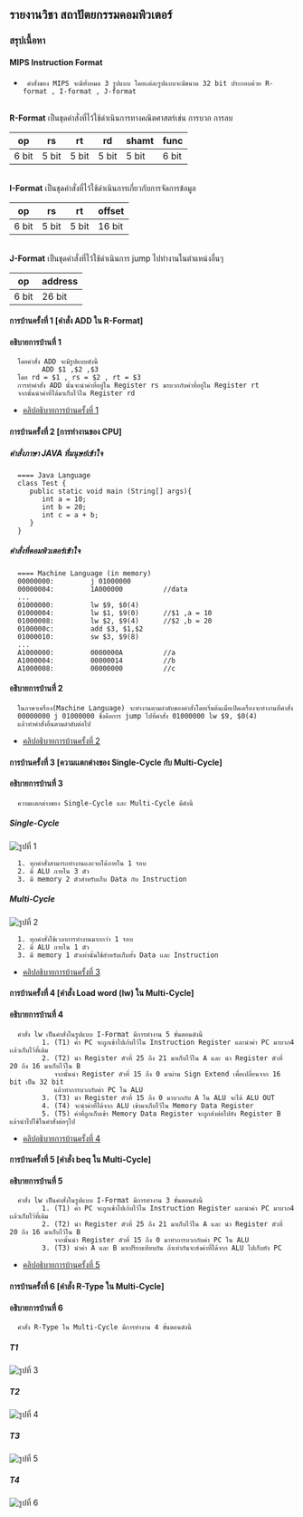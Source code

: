 ## รายงานวิชา สถาปัตยกรรมคอมพิวเตอร์

### สรุปเนื้อหา
#### MIPS Instruction Format 
*      คำสั่งของ MIPS จะมีทั้งหมด 3 รูปแบบ โดยเเต่ละรูปแบบจะมีขนาด 32 bit ประกอบด้วย R-format , I-format , J-format 

<br>**R-Format** เป็นชุดคำสั่งที่ไว้ใช้ดำเนินการทางคณิตศาสตร์เช่น การบวก การลบ

|op     |rs     |rt     |rd     |shamt  |func   |
| ----- | ----- | ----- | ----- | ----- | ----- |
|6 bit  |5 bit  |5 bit  |5 bit  |5 bit  |6 bit  |

<br>**I-Format** เป็นชุดคำสั่งที่ไว้ใช้ดำเนินการเกี่ยวกับการจัดการข้อมูล

|op     |rs     |rt     |offset     |
| ----- | ----- | ----- | -----     | 
|6 bit  |5 bit  |5 bit  |16 bit     |

<br>**J-Format** เป็นชุดคำสั่งที่ไว้ใช้ดำเนินการ jump ไปทำงานในตำแหน่งอื่นๆ

|op     |address |
| ----- | -----  | 
|6 bit  |26 bit  |

#### การบ้านครั้งที่ 1 [คำสั่ง ADD ใน R-Format]
#### อธิบายการบ้านที่ 1
      โดยคำสั่ง ADD จะมีรูปแบบดังนี้
            ADD $1 ,$2 ,$3
      โดย rd = $1 , rs = $2 , rt = $3
      การทำคำสั่ง ADD นั้นจะนำค่าที่อยู่ใน Register rs มาบวกกับค่าที่อยู่ใน Register rt 
      จากนั้นนำค่าที่ได้มาเก็บไว้ใน Register rd
      
* [คลิปอธิบายการบ้านครั้งที่ 1](https://www.youtube.com/watch?v=xqGYD-_WAHE&t=12s)

#### การบ้านครั้งที่ 2 [การทำงานของ CPU]
##### คำสั่งภาษา JAVA ที่มนุษย์เข้าใจ
      ==== Java Language
      class Test {
         public static void main (String[] args){
            int a = 10;
            int b = 20;
            int c = a + b;
         }
      }
      
##### คำสั่งที่คอมพิวเตอร์เข้าใจ
      ==== Machine Language (in memory)
      00000000:         j 01000000
      00000004:         1A000000          //data
      ...
      01000000:         lw $9, $0(4)
      01000004:         lw $1, $9(0)      //$1 ,a = 10
      01000008:         lw $2, $9(4)      //$2 ,b = 20
      0100000c:         add $3, $1,$2
      01000010:         sw $3, $9(8)
      ...
      A1000000:         0000000A          //a
      A1000004:         00000014          //b
      A1000008:         00000000          //c
      
      
#### อธิบายการบ้านที่ 2
      ในภาษาเครื่อง(Machine Language) จะทำงานตามลำดับของคำสั่งโดยเริ่มต้นเมื่อเปิดเครื่องจะทำงานที่คำสั่ง 
      00000000 j 01000000 ซึ่งคือการ jump ไปที่คำสั่ง 01000000 lw $9, $0(4)
      แล้วทำคำสั่งอื่นตามลำดับต่อไป
      
* [คลิปอธิบายการบ้านครั้งที่ 2](https://www.youtube.com/watch?v=xqGYD-_WAHE&t=12s)

#### การบ้านครั้งที่ 3 [ความเเตกต่างของ Single-Cycle กับ Multi-Cycle]
#### อธิบายการบ้านที่ 3
      ความเเตกต่างของ Single-Cycle และ Multi-Cycle มีดังนี้

##### Single-Cycle

![รูปที่ 1](SingleCycle.jpg)

      1. ทุกคำสั่งสามารถทำงานเเละจบได้ภายใน 1 รอบ
      2. มี ALU ภายใน 3 ตัว
      3. มี memory 2 ตัวสำหรับเก็บ Data กับ Instruction


##### Multi-Cycle

![รูปที่ 2](MultiCycle.jpg)

      1. ทุกคำสั่งใช้เวลาการทำงานมากกว่า 1 รอบ 
      2. มี ALU ภายใน 1 ตัว
      3. มี memory 1 ตัวเท่านั้นใช้สำหรับเก็บทั้ง Data เเละ Instruction

* [คลิปอธิบายการบ้านครั้งที่ 3](https://www.youtube.com/watch?v=O_0tx7ZDCJY)


#### การบ้านครั้งที่ 4 [คำสั่ง Load word (lw) ใน Multi-Cycle]
#### อธิบายการบ้านที่ 4
      คำสั่ง lw เป็นคำสั่งในรูปแบบ I-Format มีการทำงาน 5 ขั้นตอนดังนี้
            1. (T1) ค่า PC จะถูกเข้าไปเก้บไว้ใน Instruction Register และนำค่า PC มาบวก4 เเล้วเก็บไว้ที่เดิม
            2. (T2) นำ Register ตัวที่ 25 ถึง 21 มาเก็บไว้ใน A และ นำ Register ตัวที่ 20 ถึง 16 มาเก็บไว้ใน B
               จากนั้นนำ Register ตัวที่ 15 ถึง 0 มาผ่าน Sign Extend เพื่อเปลี่ยนจาก 16 bit เป็น 32 bit
               แล้วทำการบวกกับค่า PC ใน ALU
            3. (T3) นำ Register ตัวที่ 15 ถึง 0 มาบวกกับ A ใน ALU จะได้ ALU OUT 
            4. (T4) จะนำค่าที่ได้จาก ALU เข้ามาเก็บไว้ใน Memory Data Register
            5. (T5) ค่าที่ถูกเก็บเข้า Memory Data Register จะถูกส่งต่อไปยัง Register B แล้วนำไปใช้ในคำสั่งต่อๆไป
            
   * [คลิปอธิบายการบ้านครั้งที่ 4](https://www.youtube.com/watch?v=ycMAa37RAyA&t=28s)
   
   
#### การบ้านครั้งที่ 5 [คำสั่ง beq ใน Multi-Cycle]
#### อธิบายการบ้านที่ 5
      คำสั่ง lw เป็นคำสั่งในรูปแบบ I-Format มีการทำงาน 3 ขั้นตอนดังนี้
            1. (T1) ค่า PC จะถูกเข้าไปเก้บไว้ใน Instruction Register และนำค่า PC มาบวก4 เเล้วเก็บไว้ที่เดิม
            2. (T2) นำ Register ตัวที่ 25 ถึง 21 มาเก็บไว้ใน A และ นำ Register ตัวที่ 20 ถึง 16 มาเก็บไว้ใน B
               จากนั้นนำ Register ตัวที่ 15 ถึง 0 มาทำการบวกกับค่า PC ใน ALU
            3. (T3) นำค่า A และ B มาเปรียบเทียบกัน ถ้าเท่ากันจะส่งค่าที่ได้จาก ALU ไปเก็บยัง PC
            
   * [คลิปอธิบายการบ้านครั้งที่  5](https://www.youtube.com/watch?v=xlIhQ_dryE4&t=9s)
   
#### การบ้านครั้งที่ 6 [คำสั่ง R-Type ใน Multi-Cycle]
#### อธิบายการบ้านที่ 6
      คำสั่ง R-Type ใน Multi-Cycle มีการทำงาน 4 ขั้นตอนดังนี้

##### T1

![รูปที่ 3](T1.jpg)

##### T2

![รูปที่ 4](T2.jpg)

##### T3

![รูปที่ 5](T3.jpg)

##### T4

![รูปที่ 6](T4.jpg)
      
